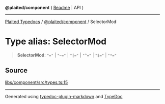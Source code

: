 **@plaited/component** ( [Readme](../README.md) \| API )

***

[Plaited Typedocs](../../../modules.md) / [@plaited/component](../modules.md) / SelectorMod

# Type alias: SelectorMod

> **SelectorMod**: `"="` \| `"~="` \| `"|="` \| `"^="` \| `"$="` \| `"*="`

## Source

[libs/component/src/types.ts:15](https://github.com/plaited/plaited/blob/0d4801d/libs/component/src/types.ts#L15)

***

Generated using [typedoc-plugin-markdown](https://www.npmjs.com/package/typedoc-plugin-markdown) and [TypeDoc](https://typedoc.org/)
